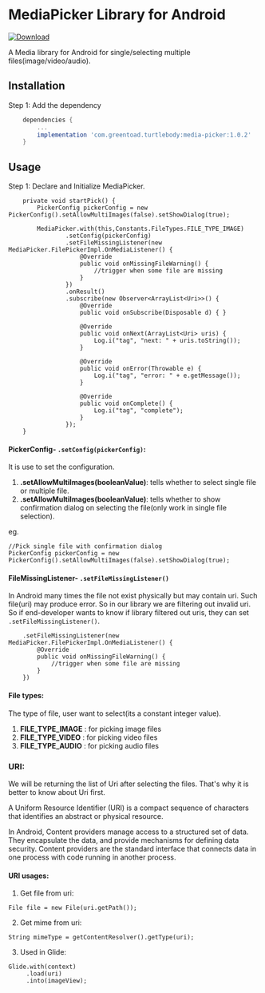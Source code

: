 # MediaPicker Library for Android

[ ![Download](https://api.bintray.com/packages/greentoad/android-media-picker/com.greentoad.turtlebody.mediapicker/images/download.svg?version=1.0.2) ](https://bintray.com/greentoad/android-media-picker/com.greentoad.turtlebody.mediapicker/1.0.2/link)

A Media library for Android for single/selecting multiple files(image/video/audio).


## Installation
Step 1: Add the dependency

```gradle
    dependencies {
        ...
        implementation 'com.greentoad.turtlebody:media-picker:1.0.2'
    }
```

## Usage
Step 1: Declare and Initialize MediaPicker.

```
    private void startPick() {
        PickerConfig pickerConfig = new PickerConfig().setAllowMultiImages(false).setShowDialog(true);
        
        MediaPicker.with(this,Constants.FileTypes.FILE_TYPE_IMAGE)
                .setConfig(pickerConfig)
                .setFileMissingListener(new MediaPicker.FilePickerImpl.OnMediaListener() {
                    @Override
                    public void onMissingFileWarning() {
                        //trigger when some file are missing
                    }
                })
                .onResult()
                .subscribe(new Observer<ArrayList<Uri>>() {
                    @Override
                    public void onSubscribe(Disposable d) { }

                    @Override
                    public void onNext(ArrayList<Uri> uris) {
                        Log.i("tag", "next: " + uris.toString());
                    }

                    @Override
                    public void onError(Throwable e) {
                        Log.i("tag", "error: " + e.getMessage());
                    }

                    @Override
                    public void onComplete() {
                        Log.i("tag", "complete");
                    }
                });
    }
```

#### PickerConfig- ```.setConfig(pickerConfig)```:
It is use to set the configuration.
1. **.setAllowMultiImages(booleanValue)**: tells whether to select single file or multiple file.
2. **.setAllowMultiImages(booleanValue)**: tells whether to show confirmation dialog on selecting the file(only work in single file selection).

eg.
```
//Pick single file with confirmation dialog
PickerConfig pickerConfig = new PickerConfig().setAllowMultiImages(false).setShowDialog(true);
```

#### FileMissingListener- ```.setFileMissingListener()```
In Android many times the file not exist physically but may contain uri. Such file(uri) may produce error. So in our library we are filtering out invalid uri. So if end-developer wants to know if library filtered out uris, they can set ```.setFileMissingListener()```.
```
    .setFileMissingListener(new MediaPicker.FilePickerImpl.OnMediaListener() {
        @Override
        public void onMissingFileWarning() {
            //trigger when some file are missing
        }
    })
```
#### File types:
The type of file, user want to select(its a constant integer value).
1. **FILE_TYPE_IMAGE** : for picking image files
2. **FILE_TYPE_VIDEO** : for picking video files
3. **FILE_TYPE_AUDIO** : for picking audio files


### URI:
We will be returning the list of Uri after selecting the files. That's why it is better to know about Uri first.

A Uniform Resource Identifier (URI) is a compact sequence of characters that identifies an abstract or physical resource.

In Android, Content providers manage access to a structured set of data. They encapsulate the data, and provide mechanisms for defining data security. Content providers are the standard interface that connects data in one process with code running in another process.

#### URI usages:
1. Get file from uri:
```
File file = new File(uri.getPath());
```

2. Get mime from uri:
```
String mimeType = getContentResolver().getType(uri);
```

3. Used in Glide:
```
Glide.with(context)
     .load(uri)
     .into(imageView);
```






